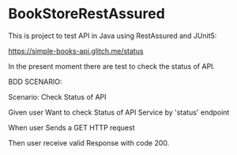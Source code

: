 # BookStoreRestAssured


This is project to test API in Java using RestAssured and JUnit5:

https://simple-books-api.glitch.me/status

In the present moment there are test to check the status of API.


BDD SCENARIO:


Scenario: Check Status of API

Given user Want to check Status of API Service by 'status' endpoint

When user Sends a GET HTTP request

Then user receive valid Response with code 200.

